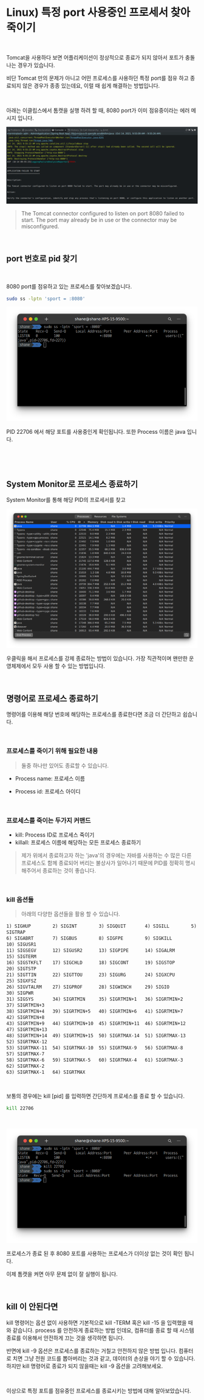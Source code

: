 # Linux) 특정 port 사용중인 프로세서 찾아 죽이기

​		

Tomcat을 사용하다 보면 어플리케이션이 정상적으로 종료가 되지 않아서 포트가 충돌 나는 경우가 있습니다. 

비단 Tomcat 만의 문제가 아니고 어떤 프로세스를 사용하던 특정 port를 점유 하고 종료되지 않은 경우가 종종 있는데요, 이럴 때 쉽게 해결하는 방법입니다.

​	

아래는 이클립스에서 톰캣을 실행 하려 할 때, 8080 port가 이미 점유중이라는 에러 메시지 입니다.

![image-20211014100143457](https://raw.githubusercontent.com/Shane-Park/markdownBlog/master/OS/linux/findPidByPort.assets/image-20211014100143457.png)

> The Tomcat connector configured to listen on port 8080 failed to start. The port may already be in use or the connector may be misconfigured.

​	

## port 번호로 pid 찾기

​	

8080 port를 점유하고 있는 프로세스를 찾아보겠습니다.

```bash
sudo ss -lptn 'sport = :8080'
```

![image-20211014100309471](https://raw.githubusercontent.com/Shane-Park/markdownBlog/master/OS/linux/findPidByPort.assets/image-20211014100309471.png)

PID 22706 에서 해당 포트를 사용중인게 확인됩니다. 또한 Process 이름은 java 입니다.

​	

​		

## System Monitor로 프로세스 종료하기

System Monitor를 통해 해당 PID의 프로세서를 찾고

![image-20211014101003289](https://raw.githubusercontent.com/Shane-Park/markdownBlog/master/OS/linux/findPidByPort.assets/image-20211014101003289.png)

우클릭을 해서 프로세스를 강제 종료하는 방법이 있습니다. 가장 직관적이며 왠만한 운영체제에서 모두 사용 할 수 있는 방법입니다.

​	

## 명령어로 프로세스 종료하기

명령어를 이용해 해당 번호에 해당하는 프로세스를 종료한다면 조금 더 간단하고 쉽습니다.

​	

### 프로세스를 죽이기 위해 필요한 내용

> 둘중 하나만 있어도 종료할 수 있습니다.

- Process name: 프로세스 이름

- Process id: 프로세스 아이디




​	

### 프로세스를 죽이는 두가지 커맨드

- kill: Process ID로 프로세스 죽이기
- killall: 프로세스 이름에 해당하는 모든 프로세스 종료하기

>  제가 위에서 종료하고자 하는 'java'의 경우에는 자바를 사용하는 수 많은 다른 프로세스도 함께 종료되어 버리는 불상사가 일어나기 때문에 PID를 정확히 명시해주어서 종료하는 것이 좋습니다.

​		

### kill 옵션들

> 아래의 다양한 옵션들을 활용 할 수 있습니다.

```
1) SIGHUP        2) SIGINT        3) SIGQUIT       4) SIGILL        5) SIGTRAP
6) SIGABRT       7) SIGBUS        8) SIGFPE        9) SIGKILL       10) SIGUSR1
11) SIGSEGV      12) SIGUSR2      13) SIGPIPE      14) SIGALRM      15) SIGTERM
16) SIGSTKFLT    17) SIGCHLD      18) SIGCONT      19) SIGSTOP      20) SIGTSTP
21) SIGTTIN      22) SIGTTOU      23) SIGURG       24) SIGXCPU      25) SIGXFSZ
26) SIGVTALRM    27) SIGPROF      28) SIGWINCH     29) SIGIO        30) SIGPWR
31) SIGSYS       34) SIGRTMIN     35) SIGRTMIN+1   36) SIGRTMIN+2   37) SIGRTMIN+3
38) SIGRTMIN+4   39) SIGRTMIN+5   40) SIGRTMIN+6   41) SIGRTMIN+7   42) SIGRTMIN+8
43) SIGRTMIN+9   44) SIGRTMIN+10  45) SIGRTMIN+11  46) SIGRTMIN+12  47) SIGRTMIN+13
48) SIGRTMIN+14  49) SIGRTMIN+15  50) SIGRTMAX-14  51) SIGRTMAX-13  52) SIGRTMAX-12
53) SIGRTMAX-11  54) SIGRTMAX-10  55) SIGRTMAX-9   56) SIGRTMAX-8   57) SIGRTMAX-7
58) SIGRTMAX-6   59) SIGRTMAX-5   60) SIGRTMAX-4   61) SIGRTMAX-3   62) SIGRTMAX-2
63) SIGRTMAX-1   64) SIGRTMAX
```

​	

보통의 경우에는 kill [pid] 를 입력하면 간단하게 프로세스를 종료 할 수 있습니다.

```bash
kill 22706
```

​	

![image-20211014101222197](https://raw.githubusercontent.com/Shane-Park/markdownBlog/master/OS/linux/findPidByPort.assets/image-20211014101222197.png)

프로세스가 종료 된 후 8080 포트를 사용하는 프로세스가 더이상 없는 것이 확인 됩니다. 

이제 톰캣을 켜면 아무 문제 없이 잘 실행이 됩니다.

​	

## kill 이 안된다면

kill 명령어는 옵션 없이 사용하면 기본적으로 kill -TERM 혹은 kill -15 을 입력했을 때와 같습니다. process 를 안전하게 종료하는 방법 인데요, 컴퓨터를 종료 할 때 시스템 종료를 이용해서 안전하게 끄는 것을 생각하면 됩니다.

반면에 kill -9 옵션은 프로세스를 종료하는 거칠고 안전하지 않은 방법 입니다. 컴퓨터로 치면 그냥 전원 코드를 뽑아버리는 것과 같고, 데이터의 손상을 야기 할 수 있습니다. 하지만 kill 명령어로 종료가 되지 않을때는 kill -9 옵션을 고려해보세요.

​		

이상으로 특정 포트를 점유중인 프로세스를 종료시키는 방법에 대해 알아보았습니다.
